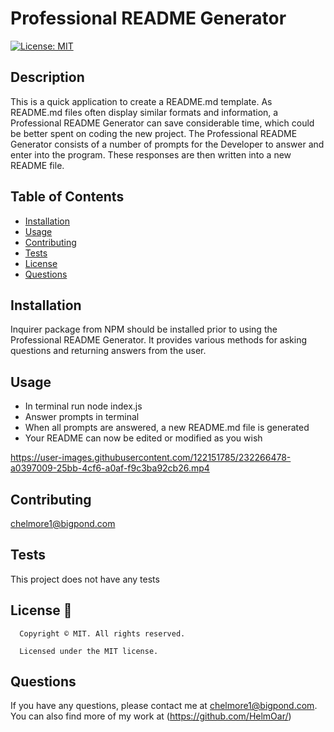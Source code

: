 # Professional README Generator
  [![License: MIT](https://img.shields.io/badge/License-MIT-yellow.svg)](https://opensource.org/licenses/MIT)


## Description
This is a quick application to create a README.md template. 
As README.md files often display similar formats and information, a Professional README Generator can save considerable time, which could be better spent on coding the new project. The Professional README Generator consists of a number of prompts for the Developer to answer and enter into the program. These responses are then written into a new README file.



## Table of Contents
- [Installation](#installation)
- [Usage](#usage)
- [Contributing](#contributing)
- [Tests](#tests)
- [License](#license)
- [Questions](#questions)

## Installation
Inquirer package from NPM should be installed prior to using the Professional README Generator. It provides various methods for asking questions and returning answers from the user.

## Usage
* In terminal run node index.js
* Answer prompts in terminal
* When all prompts are answered, a new README.md file is generated
* Your README can now be edited or modified as you wish



https://user-images.githubusercontent.com/122151785/232266478-a0397009-25bb-4cf6-a0af-f9c3ba92cb26.mp4


## Contributing
chelmore1@bigpond.com

## Tests
This project does not have any tests


## License 📛
      Copyright © MIT. All rights reserved. 
      
      Licensed under the MIT license.

## Questions
If you have any questions, please contact me at chelmore1@bigpond.com.
You can also find more of my work at (https://github.com/HelmOar/)

